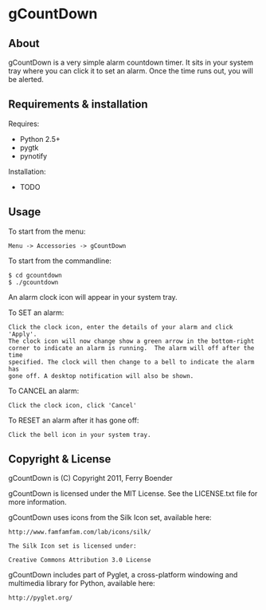 gCountDown
==========

About
-----

gCountDown is a very simple alarm countdown timer. It sits in your system tray
where you can click it to set an alarm. Once the time runs out, you will be
alerted.

Requirements & installation
---------------------------

Requires:

*   Python 2.5+
*   pygtk
*   pynotify

Installation:

*   TODO

Usage
-----

To start from the menu:

	Menu -> Accessories -> gCountDown

To start from the commandline:

	$ cd gcountdown
	$ ./gcountdown

An alarm clock icon will appear in your system tray.

To SET an alarm:

	Click the clock icon, enter the details of your alarm and click 'Apply'.
	The clock icon will now change show a green arrow in the bottom-right
	corner to indicate an alarm is running.  The alarm will off after the time
	specified. The clock will then change to a bell to indicate the alarm has
	gone off. A desktop notification will also be shown.

To CANCEL an alarm:
	
	Click the clock icon, click 'Cancel'

To RESET an alarm after it has gone off:

	Click the bell icon in your system tray.


Copyright & License
-------------------

gCountDown is (C) Copyright 2011, Ferry Boender

gCountDown is licensed under the MIT License. See the LICENSE.txt file
for more information.

gCountDown uses icons from the Silk Icon set, available here:

	http://www.famfamfam.com/lab/icons/silk/

	The Silk Icon set is licensed under:

	Creative Commons Attribution 3.0 License 

gCountDown includes part of Pyglet, a cross-platform windowing and multimedia
library for Python, available here:

	http://pyglet.org/
